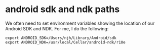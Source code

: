# android sdk and ndk paths

We often need to set environment variables showing the location of our Android SDK and NDK. For me, I do the following:

    export ANDROID_SDK=/Users/njh/Library/Android/sdk
    export ANDROID_NDK=/usr/local/Cellar/android-ndk/r10e
